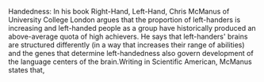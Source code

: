 Handedness: In his book Right-Hand, Left-Hand, Chris McManus of University College London argues that the proportion of left-handers is increasing and left-handed people as a group have historically produced an above-average quota of high achievers. He says that left-handers' brains are structured differently (in a way that increases their range of abilities) and the genes that determine left-handedness also govern development of the language centers of the brain.Writing in Scientific American, McManus states that,
